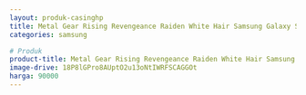 ```yaml
---
layout: produk-casinghp
title: Metal Gear Rising Revengeance Raiden White Hair Samsung Galaxy S9 Case
categories: samsung

# Produk
product-title: Metal Gear Rising Revengeance Raiden White Hair Samsung Galaxy S9 Case
image-drive: 18P8lGPro8AUptO2u13oNtIWRFSCAGGOt
harga: 90000
---
```

